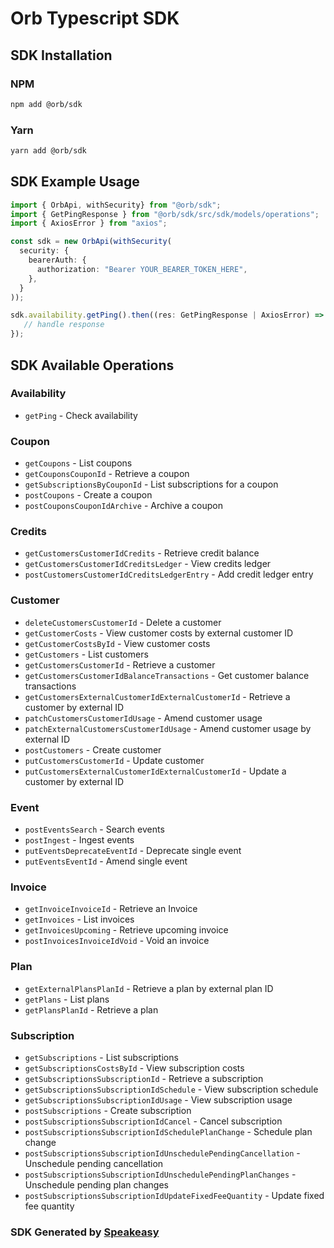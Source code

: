 # Orb Typescript SDK

<!-- Start SDK Installation -->
## SDK Installation

### NPM

```bash
npm add @orb/sdk
```

### Yarn

```bash
yarn add @orb/sdk
```
<!-- End SDK Installation -->

## SDK Example Usage
<!-- Start SDK Example Usage -->
```typescript
import { OrbApi, withSecurity} from "@orb/sdk";
import { GetPingResponse } from "@orb/sdk/src/sdk/models/operations";
import { AxiosError } from "axios";

const sdk = new OrbApi(withSecurity(
  security: {
    bearerAuth: {
      authorization: "Bearer YOUR_BEARER_TOKEN_HERE",
    },
  }
));

sdk.availability.getPing().then((res: GetPingResponse | AxiosError) => {
   // handle response
});
```
<!-- End SDK Example Usage -->

<!-- Start SDK Available Operations -->
## SDK Available Operations

### Availability

* `getPing` - Check availability

### Coupon

* `getCoupons` - List coupons
* `getCouponsCouponId` - Retrieve a coupon
* `getSubscriptionsByCouponId` - List subscriptions for a coupon
* `postCoupons` - Create a coupon
* `postCouponsCouponIdArchive` - Archive a coupon

### Credits

* `getCustomersCustomerIdCredits` - Retrieve credit balance
* `getCustomersCustomerIdCreditsLedger` - View credits ledger
* `postCustomersCustomerIdCreditsLedgerEntry` - Add credit ledger entry

### Customer

* `deleteCustomersCustomerId` - Delete a customer
* `getCustomerCosts` - View customer costs by external customer ID
* `getCustomerCostsById` - View customer costs
* `getCustomers` - List customers
* `getCustomersCustomerId` - Retrieve a customer
* `getCustomersCustomerIdBalanceTransactions` - Get customer balance transactions
* `getCustomersExternalCustomerIdExternalCustomerId` - Retrieve a customer by external ID
* `patchCustomersCustomerIdUsage` - Amend customer usage
* `patchExternalCustomersCustomerIdUsage` - Amend customer usage by external ID
* `postCustomers` - Create customer
* `putCustomersCustomerId` - Update customer
* `putCustomersExternalCustomerIdExternalCustomerId` - Update a customer by external ID

### Event

* `postEventsSearch` - Search events
* `postIngest` - Ingest events
* `putEventsDeprecateEventId` - Deprecate single event
* `putEventsEventId` - Amend single event

### Invoice

* `getInvoiceInvoiceId` - Retrieve an Invoice
* `getInvoices` - List invoices
* `getInvoicesUpcoming` - Retrieve upcoming invoice
* `postInvoicesInvoiceIdVoid` - Void an invoice

### Plan

* `getExternalPlansPlanId` - Retrieve a plan by external plan ID
* `getPlans` - List plans
* `getPlansPlanId` - Retrieve a plan

### Subscription

* `getSubscriptions` - List subscriptions
* `getSubscriptionsCostsById` - View subscription costs
* `getSubscriptionsSubscriptionId` - Retrieve a subscription
* `getSubscriptionsSubscriptionIdSchedule` - View subscription schedule
* `getSubscriptionsSubscriptionIdUsage` - View subscription usage
* `postSubscriptions` - Create subscription
* `postSubscriptionsSubscriptionIdCancel` - Cancel subscription
* `postSubscriptionsSubscriptionIdSchedulePlanChange` - Schedule plan change
* `postSubscriptionsSubscriptionIdUnschedulePendingCancellation` - Unschedule pending cancellation
* `postSubscriptionsSubscriptionIdUnschedulePendingPlanChanges` - Unschedule pending plan changes
* `postSubscriptionsSubscriptionIdUpdateFixedFeeQuantity` - Update fixed fee quantity

<!-- End SDK Available Operations -->

### SDK Generated by [Speakeasy](https://docs.speakeasyapi.dev/docs/using-speakeasy/client-sdks)
